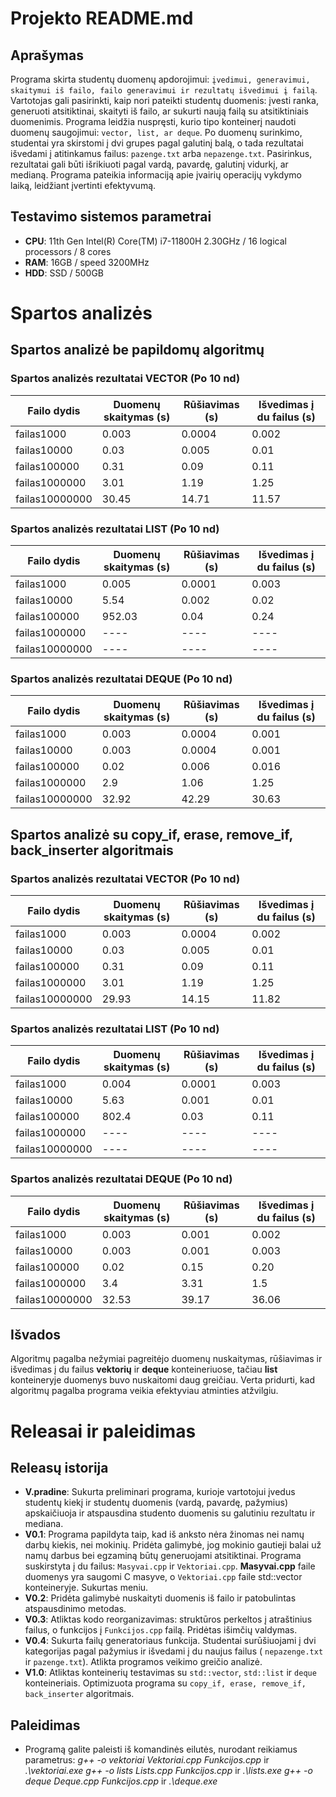 # Projekto README.md

## Aprašymas

Programa skirta studentų duomenų apdorojimui: `įvedimui, generavimui, skaitymui iš failo, failo generavimui ir rezultatų išvedimui į failą`. Vartotojas gali pasirinkti, kaip nori pateikti studentų duomenis: įvesti ranka, generuoti atsitiktinai, skaityti iš failo, ar sukurti naują failą su atsitiktiniais duomenimis. Programa leidžia nuspręsti, kurio tipo konteinerį naudoti duomenų saugojimui: `vector, list, ar deque`. Po duomenų surinkimo, studentai yra skirstomi į dvi grupes pagal galutinį balą, o tada rezultatai išvedami į atitinkamus failus: `pazenge.txt` arba `nepazenge.txt`. Pasirinkus, rezultatai gali būti išrikiuoti pagal vardą, pavardę, galutinį vidurkį, ar medianą. Programa pateikia informaciją apie įvairių operacijų vykdymo laiką, leidžiant įvertinti efektyvumą.

## Testavimo sistemos parametrai

- **CPU**: 11th Gen Intel(R) Core(TM) i7-11800H 2.30GHz / 16 logical processors / 8 cores
- **RAM**: 16GB / speed 3200MHz
- **HDD**: SSD / 500GB

# Spartos analizės

## Spartos analizė be papildomų algoritmų

### Spartos analizės rezultatai VECTOR (Po 10 nd)

| Failo dydis | Duomenų skaitymas (s) | Rūšiavimas (s) | Išvedimas į du failus (s)|
|-------------|----------------|----------------------|---------------------------|
| failas1000    |     0.003  |         0.0004     |      0.002   |
| failas10000    |    0.03    |        0.005    |          0.01       |
| failas100000    |   0.31     |        0.09     |          0.11     |
| failas1000000    |    3.01    |         1.19     |          1.25        |
| failas10000000    |    30.45    |        14.71     |           11.57       |

### Spartos analizės rezultatai LIST (Po 10 nd)

| Failo dydis | Duomenų skaitymas (s) | Rūšiavimas (s) | Išvedimas į du failus (s)|
|-------------|----------------|----------------------|---------------------------|
| failas1000    |     0.005  |          0.0001    |     0.003    |
| failas10000    |     5.54   |       0.002     |          0.02       |
| failas100000    |     952.03   |       0.04      |         0.24      |
| failas1000000    |    ----    |       ----       |        ----          |
| failas10000000    |    ----    |       ----      |         ----          |

### Spartos analizės rezultatai DEQUE (Po 10 nd)

| Failo dydis | Duomenų skaitymas (s) | Rūšiavimas (s) | Išvedimas į du failus (s)|
|-------------|----------------|----------------------|---------------------------|
| failas1000    |    0.003   |         0.0004     |      0.001   |
| failas10000    |    0.003    |       0.0004    |         0.001        |
| failas100000    |     0.02   |        0.006     |        0.016       |
| failas1000000    |    2.9    |        1.06      |         1.25         |
| failas10000000    |     32.92   |       42.29      |          30.63         |

## Spartos analizė su copy_if, erase, remove_if, back_inserter algoritmais

### Spartos analizės rezultatai VECTOR (Po 10 nd)

| Failo dydis | Duomenų skaitymas (s) | Rūšiavimas (s) | Išvedimas į du failus (s)|
|-------------|----------------|----------------------|---------------------------|
| failas1000    |     0.003  |         0.0004     |      0.002   |
| failas10000    |    0.03    |        0.005    |          0.01       |
| failas100000    |   0.31     |        0.09     |          0.11     |
| failas1000000    |    3.01    |         1.19     |          1.25        |
| failas10000000    |    29.93    |        14.15     |           11.82       |

### Spartos analizės rezultatai LIST (Po 10 nd)

| Failo dydis | Duomenų skaitymas (s) | Rūšiavimas (s) | Išvedimas į du failus (s)|
|-------------|----------------|----------------------|---------------------------|
| failas1000    |     0.004  |          0.0001    |     0.003    |
| failas10000    |     5.63   |       0.001     |          0.01       |
| failas100000    |     802.4   |       0.03      |         0.11      |
| failas1000000    |    ----    |       ----       |        ----          |
| failas10000000    |    ----    |       ----      |         ----          |

### Spartos analizės rezultatai DEQUE (Po 10 nd)

| Failo dydis | Duomenų skaitymas (s) | Rūšiavimas (s) | Išvedimas į du failus (s)|
|-------------|----------------|----------------------|---------------------------|
| failas1000    |    0.003   |         0.001     |      0.002   |
| failas10000    |    0.003    |       0.001    |         0.003        |
| failas100000    |     0.02   |        0.15     |        0.20       |
| failas1000000    |    3.4    |        3.31      |         1.5         |
| failas10000000    |     32.53   |       39.17      |          36.06         |

## Išvados

Algoritmų pagalba nežymiai pagreitėjo duomenų nuskaitymas, rūšiavimas ir išvedimas į du failus **vektorių** ir **deque** konteineriuose, tačiau **list** konteineryje duomenys buvo nuskaitomi daug greičiau. Verta pridurti, kad algoritmų pagalba programa veikia efektyviau atminties atžvilgiu.

# Releasai ir paleidimas

## Releasų istorija

- **V.pradine**: Sukurta preliminari programa, kurioje vartotojui įvedus studentų kiekį ir studentų duomenis (vardą, pavardę, pažymius) apskaičiuoja ir atspausdina studento duomenis su galutiniu rezultatu ir mediana. 
- **V0.1**: Programa papildyta taip, kad iš anksto nėra žinomas nei namų darbų kiekis, nei mokinių. Pridėta galimybė, jog mokinio gautieji balai už namų darbus bei egzaminą būtų generuojami atsitiktinai. Programa suskirstyta į du failus: `Masyvai.cpp` ir `Vektoriai.cpp`. **Masyvai.cpp** faile duomenys yra saugomi C masyve, o `Vektoriai.cpp` faile std::vector konteineryje. Sukurtas meniu.
- **V0.2**: Pridėta galimybė nuskaityti duomenis iš failo ir patobulintas atspausdinimo metodas.
- **V0.3**: Atliktas kodo reorganizavimas: struktūros perkeltos į atraštinius failus, o funkcijos į `Funkcijos.cpp` failą. Pridėtas išimčių valdymas.
- **V0.4**: Sukurta failų generatoriaus funkcija. Studentai surūšiuojami į dvi kategorijas pagal pažymius ir išvedami į du naujus failus ( `nepazenge.txt` ir `pazenge.txt`). Atlikta programos veikimo greičio analizė.
- **V1.0**: Atliktas konteinerių testavimas su `std::vector`, `std::list` ir `deque` konteineriais. Optimizuota programa su `copy_if, erase, remove_if, back_inserter` algoritmais. 

## Paleidimas
- Programą galite paleisti iš komandinės eilutės, nurodant reikiamus parametrus:
*g++ -o vektoriai Vektoriai.cpp Funkcijos.cpp* ir *.\vektoriai.exe*
*g++ -o lists Lists.cpp Funkcijos.cpp* ir *.\lists.exe*
*g++ -o deque Deque.cpp Funkcijos.cpp* ir *.\deque.exe*